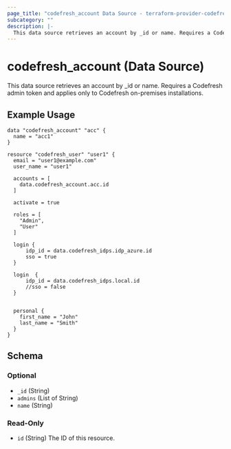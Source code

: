 ```yaml
---
page_title: "codefresh_account Data Source - terraform-provider-codefresh"
subcategory: ""
description: |-
  This data source retrieves an account by _id or name. Requires a Codefresh admin token and applies only to Codefresh on-premises installations.
---
```


# codefresh_account (Data Source)

This data source retrieves an account by _id or name. Requires a Codefresh admin token and applies only to Codefresh on-premises installations.

## Example Usage

```hcl
data "codefresh_account" "acc" {
  name = "acc1"
}

resource "codefresh_user" "user1" {
  email = "user1@example.com"
  user_name = "user1"

  accounts = [
    data.codefresh_account.acc.id
  ]

  activate = true

  roles = [
    "Admin",
    "User"
  ]

  login {
      idp_id = data.codefresh_idps.idp_azure.id
      sso = true
  }
  
  login  {
      idp_id = data.codefresh_idps.local.id
      //sso = false
  }


  personal {
    first_name = "John"
    last_name = "Smith"
  }
}
```

<!-- schema generated by tfplugindocs -->
## Schema

### Optional

- `_id` (String)
- `admins` (List of String)
- `name` (String)

### Read-Only

- `id` (String) The ID of this resource.